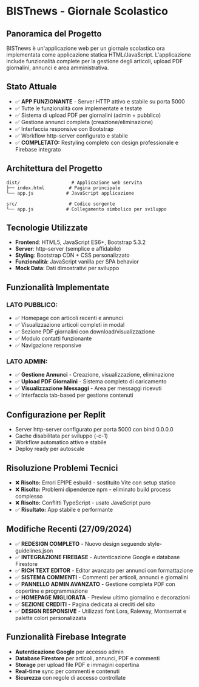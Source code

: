# BISTnews - Giornale Scolastico

## Panoramica del Progetto
BISTnews è un'applicazione web per un giornale scolastico ora implementata come applicazione statica HTML/JavaScript. L'applicazione include funzionalità complete per la gestione degli articoli, upload PDF giornalini, annunci e area amministrativa.

## Stato Attuale
- ✅ **APP FUNZIONANTE** - Server HTTP attivo e stabile su porta 5000
- ✅ Tutte le funzionalità core implementate e testate
- ✅ Sistema di upload PDF per giornalini (admin + pubblico)
- ✅ Gestione annunci completa (creazione/eliminazione)
- ✅ Interfaccia responsive con Bootstrap
- ✅ Workflow http-server configurato e stabile
- ✅ **COMPLETATO:** Restyling completo con design professionale e Firebase integrato

## Architettura del Progetto
```
dist/                   # Applicazione web servita
├── index.html         # Pagina principale
└── app.js            # JavaScript applicazione

src/                   # Codice sorgente
└── app.js            # Collegamento simbolico per sviluppo
```

## Tecnologie Utilizzate
- **Frontend**: HTML5, JavaScript ES6+, Bootstrap 5.3.2
- **Server**: http-server (semplice e affidabile)
- **Styling**: Bootstrap CDN + CSS personalizzato
- **Funzionalità**: JavaScript vanilla per SPA behavior
- **Mock Data**: Dati dimostrativi per sviluppo

## Funzionalità Implementate

### LATO PUBBLICO:
- ✅ Homepage con articoli recenti e annunci
- ✅ Visualizzazione articoli completi in modal
- ✅ Sezione PDF giornalini con download/visualizzazione
- ✅ Modulo contatti funzionante
- ✅ Navigazione responsive

### LATO ADMIN:
- ✅ **Gestione Annunci** - Creazione, visualizzazione, eliminazione
- ✅ **Upload PDF Giornalini** - Sistema completo di caricamento
- ✅ **Visualizzazione Messaggi** - Area per messaggi ricevuti
- ✅ Interfaccia tab-based per gestione contenuti

## Configurazione per Replit
- Server http-server configurato per porta 5000 con bind 0.0.0.0
- Cache disabilitata per sviluppo (-c-1)
- Workflow automatico attivo e stabile
- Deploy ready per autoscale

## Risoluzione Problemi Tecnici
- ❌ **Risolto:** Errori EPIPE esbuild - sostituito Vite con setup statico
- ❌ **Risolto:** Problemi dipendenze npm - eliminato build process complesso
- ❌ **Risolto:** Conflitti TypeScript - usato JavaScript puro
- ✅ **Risultato:** App stabile e performante

## Modifiche Recenti (27/09/2024)
- ✅ **REDESIGN COMPLETO** - Nuovo design seguendo style-guidelines.json
- ✅ **INTEGRAZIONE FIREBASE** - Autenticazione Google e database Firestore
- ✅ **RICH TEXT EDITOR** - Editor avanzato per annunci con formattazione
- ✅ **SISTEMA COMMENTI** - Commenti per articoli, annunci e giornalini
- ✅ **PANNELLO ADMIN AVANZATO** - Gestione completa PDF con copertine e programmazione
- ✅ **HOMEPAGE MIGLIORATA** - Preview ultimo giornalino e decorazioni
- ✅ **SEZIONE CREDITI** - Pagina dedicata ai crediti del sito
- ✅ **DESIGN RESPONSIVE** - Utilizzati font Lora, Raleway, Montserrat e palette colori personalizzata

## Funzionalità Firebase Integrate
- **Autenticazione Google** per accesso admin
- **Database Firestore** per articoli, annunci, PDF e commenti
- **Storage** per upload file PDF e immagini copertina
- **Real-time** sync per commenti e contenuti
- **Sicurezza** con regole di accesso controllate